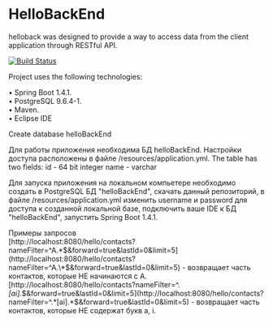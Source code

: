 # HelloBackEnd

helloback was designed to provide a way to access data from the client application through RESTful API.

[![Build Status](https://travis-ci.org/velovan/helloback.svg?branch=master)](https://travis-ci.org/velovan/helloback)

Project uses the following technologies:

 
• Spring Boot 1.4.1.  
• PostgreSQL 9.6.4-1.  
• Maven.  
• Eclipse IDE

Create database helloBackEnd

Для работы приложения необходима БД helloBackEnd. Настройки доступа расположены в файле /resources/application.yml.
The table has two fields:
id - 64 bit integer
name - varchar



Для запуска приложения на локальном компьетере необходимо создать в PostgreSQL БД "helloBackEnd", скачать данный репозиторий, в файле /resources/application.yml изменить username и password для доступа к созданной локальной базе, подключить ваше IDE к БД "helloBackEnd", запустить Spring Boot 1.4.1.

Примеры запросов  
[http://localhost:8080/hello/contacts?nameFilter=^A.\*$&forward=true&lastId=0&limit=5](http://localhost:8080/hello/contacts?nameFilter=^A.\*$&forward=true&lastId=0&limit=5) - возвращает часть контактов, которые НЕ начинаются с A.  
[http://localhost:8080/hello/contacts?nameFilter=^.*[ai].*$&forward=true&lastId=0&limit=5](http://localhost:8080/hello/contacts?nameFilter=^.*[ai].*$&forward=true&lastId=0&limit=5) - возвращает часть контактов, которые НЕ содержат букв a, i.

